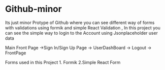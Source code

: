 # Github-minor
Its just minor Protype of Github where you can see different way of forms with validations using formik and simple React Validation ,
In this project you can see the simple way to login to the Account using Jsonplaceholder user data 

Main Front Page ->Sign In/Sign Up Page -> UserDashBoard -> Logout -> FrontPage

Forms used in this Project 
        1. Formik
        2.Simple React Form 

